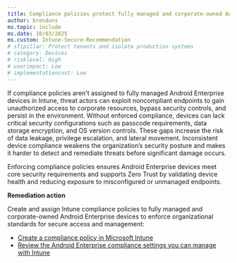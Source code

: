 ```yaml
---
title: Compliance policies protect fully managed and corporate-owned Android devices
author: brenduns
ms.topic: include
ms.date: 10/03/2025
ms.custom: Intune-Secure-Recommendation
# sfipillar: Protect tenants and isolate production systems
# category: Devices
# risklevel: High
# userimpact: Low
# implementationcost: Low
---
```

If compliance policies aren't assigned to fully managed Android Enterprise devices in Intune, threat actors can exploit noncompliant endpoints to gain unauthorized access to corporate resources, bypass security controls, and persist in the environment. Without enforced compliance, devices can lack critical security configurations such as passcode requirements, data storage encryption, and OS version controls. These gaps increase the risk of data leakage, privilege escalation, and lateral movement. Inconsistent device compliance weakens the organization’s security posture and makes it harder to detect and remediate threats before significant damage occurs.

Enforcing compliance policies ensures Android Enterprise devices meet core security requirements and supports Zero Trust by validating device health and reducing exposure to misconfigured or unmanaged endpoints.

**Remediation action**

Create and assign Intune compliance policies to fully managed and corporate-owned Android Enterprise devices to enforce organizational standards for secure access and management:  
- [Create a compliance policy in Microsoft Intune](/intune/intune-service/protect/create-compliance-policy#create-the-policy)
- [Review the Android Enterprise compliance settings you can manage with Intune](/intune/intune-service/protect/compliance-policy-create-android-for-work)